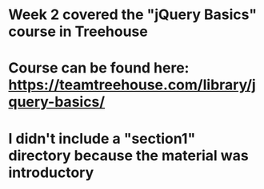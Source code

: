 # Week 2 covered the "jQuery Basics" course in Treehouse
# Course can be found here: https://teamtreehouse.com/library/jquery-basics/
# I didn't include a "section1" directory because the material was introductory
